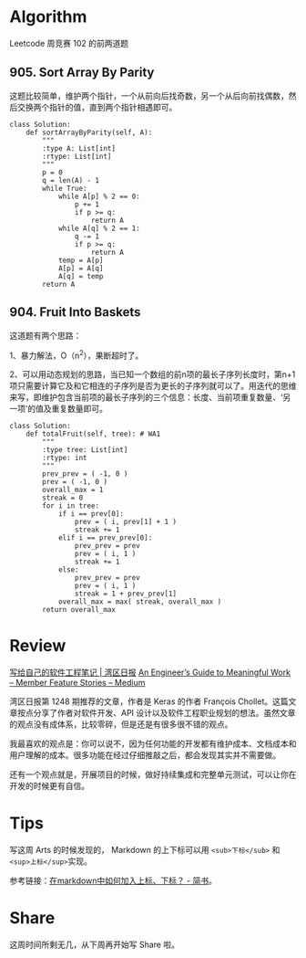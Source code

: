 # Algorithm

Leetcode 周竞赛 102 的前两道题

## 905. Sort Array By Parity

这题比较简单，维护两个指针，一个从前向后找奇数，另一个从后向前找偶数，然后交换两个指针的值，直到两个指针相遇即可。

``` Python3
class Solution:
    def sortArrayByParity(self, A):
        """
        :type A: List[int]
        :rtype: List[int]
        """
        p = 0
        q = len(A) - 1
        while True:
            while A[p] % 2 == 0:
                p += 1
                if p >= q:
                    return A
            while A[q] % 2 == 1:
                q -= 1
                if p >= q:
                    return A
            temp = A[p]
            A[p] = A[q]
            A[q] = temp
        return A
```
## 904. Fruit Into Baskets

这道题有两个思路：

1、暴力解法，O（n<sup>2</sup>），果断超时了。

2、可以用动态规划的思路，当已知一个数组的前n项的最长子序列长度时，第n+1项只需要计算它及和它相连的子序列是否为更长的子序列就可以了。用迭代的思维来写，即维护包含当前项的最长子序列的三个信息：长度、当前项重复数量、‘另一项’的值及重复数量即可。

```Python3
class Solution:
    def totalFruit(self, tree): # WA1
        """
        :type tree: List[int]
        :rtype: int
        """
        prev_prev = ( -1, 0 )
        prev = ( -1, 0 )
        overall_max = 1
        streak = 0
        for i in tree:
            if i == prev[0]:
                prev = ( i, prev[1] + 1 )
                streak += 1
            elif i == prev_prev[0]:
                prev_prev = prev
                prev = ( i, 1 )
                streak += 1
            else:
                prev_prev = prev
                prev = ( i, 1 )
                streak = 1 + prev_prev[1]
            overall_max = max( streak, overall_max )
        return overall_max
```

# Review

[写给自己的软件工程笔记 | 湾区日报][1]
[An Engineer’s Guide to Meaningful Work – Member Feature Stories – Medium][2]

[1]:https://wanqu.co/a/6935/%E5%86%99%E7%BB%99%E8%87%AA%E5%B7%B1%E7%9A%84%E8%BD%AF%E4%BB%B6%E5%B7%A5%E7%A8%8B%E7%AC%94%E8%AE%B0/
[2]:https://medium.com/s/story/notes-to-myself-on-software-engineering-c890f16f4e4d

湾区日报第 1248 期推荐的文章，作者是 Keras 的作者 François Chollet。这篇文章按点分享了作者对软件开发、API 设计以及软件工程职业规划的想法。虽然文章的观点没有成体系，比较零碎，但是还是有很多很不错的观点。

我最喜欢的观点是：你可以说不，因为任何功能的开发都有维护成本、文档成本和用户理解的成本。很多功能在经过仔细推敲之后，都会发现其实并不需要做。

还有一个观点就是，开展项目的时候，做好持续集成和完整单元测试，可以让你在开发的时候更有自信。

# Tips

写这周 Arts 的时候发现的， Markdown 的上下标可以用 ```<sub>下标</sub>``` 和 ```<sup>上标</sup>```实现。

参考链接：[在markdown中如何加入上标、下标？ - 简书][3]。

[3]:https://www.jianshu.com/p/13b3366f0260

# Share

这周时间所剩无几，从下周再开始写 Share 啦。

